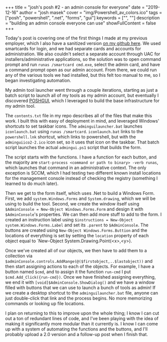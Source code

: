 +++
title = "josh's posh #2 - an admin console for everyone"
date = "2019-12-16"
author = "josh masek"
cover = "img/Powershell_av_colors.ico"
tags = ["posh", "powershell", ".net", "forms", "gui"]
keywords = ["", ""]
description = "building an admin console everyone can use"
showFullContent = false
+++

Today's post is covering one of the first things I made at my previous employer, which I also have a sanitized version [on my github here](https://github.com/jwmasekre/RandomPoshScripts/tree/master/Scripts/admingui). We used smartcards for login, and we had separate cards and accounts for administration. We also couldn't select a separate account through UAC for installers/administrative applications, so the solution was to open command prompt and run `runas /smartcard cmd.exe`, select the admin card, and have a command prompt open as our admin account. From there, we could run any of the various tools we had installed, but this felt too manual to me, so I began investigating automation.

My admin tool launcher went through a couple iterations, starting as just a batch script to launch all of my tools as my admin account, but eventually I discovered [POSHGUI](https://poshgui.com/), which I leveraged to build the base infrastructure for my admin tool.

The `contents.txt` file in my repo describes all of the files that make this work. I built this with easy of deployment in mind, and leveraged Windows' shortcuts to set taskbar icons. The `adminguilauncher.bat` launches `iconlaunch.bat` using `runas /smartcard`. `iconlaunch.bat` links to the `powershell.lnk` shortcut, which links to powershell, but with the `adminguiico2-2.ico` icon set, so it uses that icon on the taskbar. That batch script launches the actual `admingui.ps1` script that builds the form.

The script starts with the functions. I have a function for each button, and the majority are `start-process <command or path to binary> -verb runas`, which launches that command in an administrative context. The only exception is SCCM, which I had testing two different known install locations for the management console instead of checking the registry (something I learned to do much later).

Then we get to the form itself, which uses .Net to build a Windows Form. First, we add `system.Windows.Forms` and `System.drawing`, which we will be using to build the tool. Second, we create the window itself using `$AdminConsole = New-Object Windows.Forms.Form` and design it with `$AdminConsole`'s properties. We can then add more stuff to add to the form. I created an instruction label using `$instructions = New-Object system.Windows.Forms.Label` and set its `.parent` to `$AdminConsole`. The buttons are created using `New-Object Windows.Forms.Buttion` and the locations of everything is set by setting the `location` property of each object equal to `New-Object System.Drawing.Point(\<x>,\<y>).

Once we've created all of our objects, we then have to add them to a collection via `$adminConsole.controls.AddRange(@($firstobject,..$lastobject))` and then start assigning actions to each of the objects. For example, I have a button named `$cmd`, and to assign it the function `run-cmd` I put `$cmd.Add_Click({run-cmd})`. Once we have finished assigning everything, we end it with `[void]$AdminConsole.ShowDialog()` and we have a window filled with buttons that we can use to launch a bunch of tools as admin! If we create a desktop shortcut to the `adminguilauncher.bat` file, anyone can just double-click that link and the process begins. No more memorizing commands or looking up file locations.

I plan on returning to this to improve upon the whole thing; I know I can cut out a ton of redundant lines of code, and I've been playing with the idea of making it significantly more modular than it currently is. I know I can come up with a system of automating the functions and the buttons, and I'll probably upload a 2.0 version and a follow-up post when I finish that.